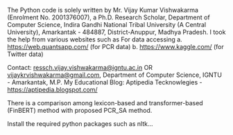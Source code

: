 The Python code is solely written by Mr. Vijay Kumar Vishwakarma (Enrolment No. 2001376007), a Ph.D. Research Scholar, Department of Computer Science, Indira Gandhi National Tribal University (A Central University), Amarkantak - 484887, District-Anuppur, Madhya Pradesh.
I took the help from various websites such as
For data accessing
a. https://web.quantsapp.com/ (for PCR data)
b. https://www.kaggle.com/ (for Twitter data)

Contact: ressch.vijay.vishwakarma@igntu.ac.in OR vijaykrvishwakarma@gmail.com, Department of Computer Science, IGNTU - Amarkantak, M.P.
My Educational Blog: Aptipedia Tecknowlegies - https://aptipedia.blogspot.com/

There is a comparison among lexicon-based and transformer-based (FinBERT) method with proposed PCR_SA method.

Install the required python packages such as nltk...
